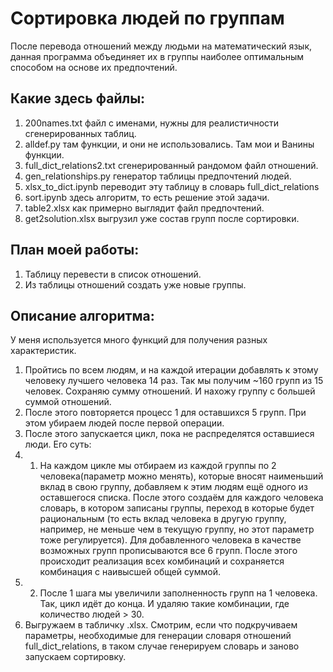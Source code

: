 ﻿# Сортировка людей по группам
После перевода отношений между людьми на математический язык, данная программа объединяет их в группы наиболее оптимальным способом на основе их предпочтений.

## Какие здесь файлы:
1. 200names.txt файл с именами, нужны для реалистичности сгенерированных таблиц.
2. alldef.py там функции, и они не использовались. Там мои и Ванины функции.
3. full_dict_relations2.txt сгенерированный рандомом файл отношений.
4. gen_relationships.py генератор таблицы предпочтений людей.
5. xlsx_to_dict.ipynb переводит эту таблицу в словарь full_dict_relations
6. sort.ipynb здесь алгоритм, то есть решение этой задачи.
7. table2.xlsx как примерно выглядит файл предпочтений.
8. get2solution.xlsx выгрузил уже состав групп после сортировки.


## План моей работы:
1. Таблицу перевести в список отношений.
2. Из таблицы отношений создать уже новые группы.

## Описание алгоритма:
У меня используется много функций для получения разных характеристик.
1. Пройтись по всем людям, и на каждой итерации добавлять к этому человеку лучшего человека 14 раз.
Так мы получим ~160 групп из 15 человек. Сохраняю сумму отношений. И нахожу группу с большей суммой отношений.
2. После этого повторяется процесс 1 для оставшихся 5 групп. При этом убираем людей после первой операции.
3. После этого запускается цикл, пока не распределятся оставшиеся люди. Его суть:
3. 1. На каждом цикле мы отбираем из каждой группы по 2 человека(параметр можно менять), которые вносят наименьший вклад в свою группу, добавляем к этим людям ещё одного из оставшегося списка. После этого создаём для каждого человека словарь, в котором записаны группы, переход в которые будет рациональным (то есть вклад человека в другую группу, например, не меньше чем в текущую группу, но этот параметр тоже регулируется). Для добавленного человека в качестве возможных групп прописываются все 6 групп. После этого происходит реализация всех комбинаций и сохраняется комбинация с наивысшей общей суммой.
3. 2. После 1 шага мы увеличили заполненность групп на 1 человека. Так, цикл идёт до конца. И удаляю такие комбинации, где количество людей > 30.
4. Выгружаем в табличку .xlsx. Смотрим, если что подкручиваем параметры, необходимые для генерации словаря отношений full_dict_relations, в таком случае генерируем словарь и заново запускаем сортировку.

